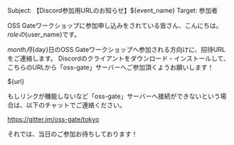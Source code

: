 Subject: 【Discord参加用URLのお知らせ】${event_name}
Target: 参加者

OSS Gateワークショップに参加申し込みをされている皆さん、こんにちは。
${role}の${user_name}です。

${month}月${day}日のOSS Gateワークショップへ参加される方向けに、招待URLをご連絡します。
Discordのクライアントをダウンロード・インストールして、こちらのURLから「oss-gate」サーバーへご参加頂くようお願いします！

${url}

もしリンクが機能しないなど「oss-gate」サーバーへ接続ができないという場合は、以下のチャットでご連絡ください。

https://gitter.im/oss-gate/tokyo

それでは、当日のご参加お待ちしております！
